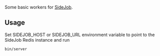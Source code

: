 Some basic workers for [SideJob](https://github.com/austinche/sidejob).

Usage
-----

Set SIDEJOB_HOST or SIDEJOB_URL environment variable to point to the SideJob Redis instance and run

    bin/server
